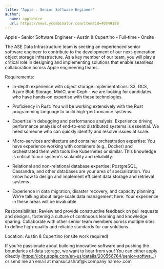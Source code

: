 ```yaml
---
title: "Apple : Senior Software Engineer"
author:
  name: applehire
  url: https://news.ycombinator.com/item?id=40849188
---
```

Apple - Senior Software Engineer - Austin &amp; Cupertino - Full-time - Onsite

The ASE Data Infrastructure team is seeking an experienced senior software engineer to contribute to the development of our next-generation object storage infrastructure. As a key member of our team, you will play a critical role in designing and implementing solutions that enable seamless collaboration across Apple engineering teams.

Requirements:

- In-depth experience with object storage implementations: S3, GCS, Azure Blob Storage, MinIO, and Ceph - we are looking for candidates who have hands-on expertise with these technologies.

- Proficiency in Rust: You will be working extensively with the Rust programming language to build high-performance systems.

- Expertise in debugging and performance analysis: Experience driving performance analysis of end-to-end distributed systems is essential. We need someone who can quickly identify and resolve issues at scale.

- Micro-services architecture and container orchestration expertise: You have experience working with containers (e.g., Docker) and orchestrated them with tools like Kubernetes or similar. This knowledge is critical to our system&#x27;s scalability and reliability.

- Relational and non-relational database expertise: PostgreSQL, Cassandra, and other databases are your area of specialization. You know how to design and implement efficient data storage and retrieval systems.

- Experience in data migration, disaster recovery, and capacity planning: We&#x27;re talking about large-scale data management here. Your experience in these areas will be invaluable.

Responsibilities:
Review and provide constructive feedback on pull requests and designs, fostering a culture of continuous learning and knowledge sharing.
Collaborate with other senior team members across multiple sites to define high-quality and reliable standards for our solutions.

Location: Austin &amp; Cupertino (onsite work required)

If you&#x27;re passionate about building innovative software and pushing the boundaries of data storage, we want to hear from you! You can either apply directly (<a href="https:&#x2F;&#x2F;jobs.apple.com&#x2F;en-us&#x2F;details&#x2F;200556764&#x2F;senior-software-engineer-data-platform-sre-ase?team=SFTWR" rel="nofollow">https:&#x2F;&#x2F;jobs.apple.com&#x2F;en-us&#x2F;details&#x2F;200556764&#x2F;senior-softwa...</a>) or send me an email at mansur.ashraf@&lt;company name&gt;.com
